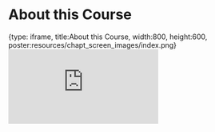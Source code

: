 # About this Course
 
{type: iframe, title:About this Course, width:800, height:600, poster:resources/chapt_screen_images/index.png}
![](https://hutchdatascience.org/Overleaf_and_LaTeX_for_Scientific_Articles/no_toc/index.html)
 

 
